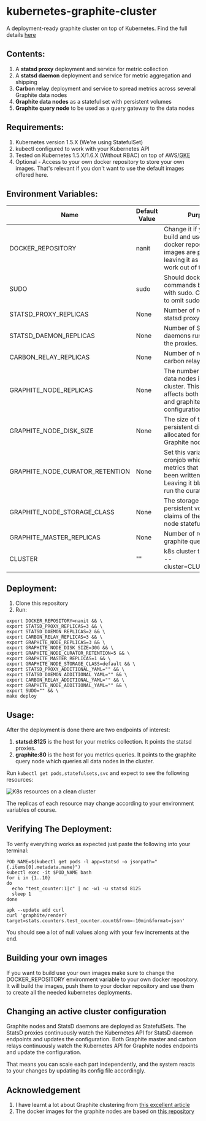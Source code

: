 # kubernetes-graphite-cluster

A deployment-ready graphite cluster on top of Kubernetes.
Find the full details [here](https://medium.com/@erezrabih/creating-a-graphite-cluster-on-kubernetes-6b402a8a7438#.yyaz16gzq)

## Contents:
1. A **statsd proxy** deployment and service for metric collection
2. A **statsd daemon** deployment and service for metric aggregation and shipping
2. **Carbon relay** deployment and service to spread metrics across several Graphite data nodes
3. **Graphite data nodes** as a stateful set with persistent volumes
4. **Graphite query node** to be used as a query gateway to the data nodes

## Requirements:
1. Kubernetes version 1.5.X (We're using StatefulSet)
2. kubectl configured to work with your Kubernetes API
3. Tested on Kubernetes 1.5.X/1.6.X (Without RBAC) on top of AWS/[GKE](https://github.com/nanit/kubernetes-graphite-cluster/issues/6)
4. Optional - Access to your own docker repository to store your own images. That's relevant if you don't want to use the default images offered here.

## Environment Variables:
| Name                            | Default Value | Purpose                                                                                                                              
|---------------------------------|---------------|--------------------------------------------------------------------------------------------------------------------------------------
| DOCKER_REPOSITORY               | nanit         | Change it if you want to build and use custom docker repository. nanit images are public so leaving it as it is should work out of the box. 
| SUDO                            | sudo          | Should docker commands be prefixed with sudo. Change to "" to omit sudo.                                                             
| STATSD_PROXY_REPLICAS           | None          | Number of replicas for statsd proxy                                                                                                  
| STATSD_DAEMON_REPLICAS          | None          | Number of StatsD daemons running behind the proxies.                                                                                 
| CARBON_RELAY_REPLICAS           | None          | Number of replicas for carbon relay                                                                                                  
| GRAPHITE_NODE_REPLICAS          | None          | The number of Graphite data nodes in the cluster. This number affects both carbon relay and graphite master configuration.           
| GRAPHITE_NODE_DISK_SIZE         | None          | The size of the persistent disk to be allocated for each Graphite node. 
| GRAPHITE_NODE_CURATOR_RETENTION | None          | Set this variable to run a cronjob which deletes metrics that haven't been written for X days. Leaving it blank will not run the curator
| GRAPHITE_NODE_STORAGE_CLASS     | None          | The storage class for the persistent volumen claims of the Graphite node stateful set
| GRAPHITE_MASTER_REPLICAS        | None          | Number of replicas for graphite query node                                                                                           
| CLUSTER                         | ""            | k8s cluster to use format --cluster=CLUSTER_NAME                                                                                         

## Deployment:
1. Clone this repository
2. Run:
```
export DOCKER_REPOSITORY=nanit && \
export STATSD_PROXY_REPLICAS=3 && \
export STATSD_DAEMON_REPLICAS=2 && \
export CARBON_RELAY_REPLICAS=3 && \
export GRAPHITE_NODE_REPLICAS=3 && \
export GRAPHITE_NODE_DISK_SIZE=30G && \
export GRAPHITE_NODE_CURATOR_RETENTION=5 && \
export GRAPHITE_MASTER_REPLICAS=1 && \
export GRAPHITE_NODE_STORAGE_CLASS=default && \
export STATSD_PROXY_ADDITIONAL_YAML="" && \
export STATSD_DAEMON_ADDITIONAL_YAML="" && \
export CARBON_RELAY_ADDITIONAL_YAML="" && \
export GRAPHITE_NODE_ADDITIONAL_YAML="" && \
export SUDO="" && \
make deploy
```
## Usage:
After the deployment is done there are two endpoints of interest:

1. **statsd:8125** is the host for your metrics collection. It points the statsd proxies.
2. **graphite:80** is the host for you metrics queries. It points to the graphite query node which queries all data nodes in the cluster.

Run `kubectl get pods,statefulsets,svc` and expect to see the following resources:

![K8s resources on a clean cluster](https://github.com/nanit/kubernetes-graphite-cluster/blob/master/K8s-Resources.png)

The replicas of each resource may change according to your environment variables of course.


## Verifying The Deployment:
To verify everything works as expected just paste the following into your terminal:

```
POD_NAME=$(kubectl get pods -l app=statsd -o jsonpath="{.items[0].metadata.name}")
kubectl exec -it $POD_NAME bash 
for i in {1..10}
do
  echo "test_counter:1|c" | nc -w1 -u statsd 8125
  sleep 1
done

apk --update add curl
curl 'graphite/render?target=stats.counters.test_counter.count&from=-10min&format=json'
```
You should see a lot of null values along with your few increments at the end.

## Building your own images
If you want to build use your own images make sure to change the DOCKER_REPOSITORY environment variable to your own docker repository.
It will build the images, push them to your docker repository and use them to create all the needed kubernetes deployments.

## Changing an active cluster configuration

Graphite nodes and StatsD daemons are deployed as StatefulSets.
The StatsD proxies continuously watch the Kubernetes API for StatsD daemon endpoints and updates the configuration. 
Both Graphite master and carbon relays continuously watch the Kubernetes API for Graphite nodes endpoints and update the configuration.

That means you can scale each part independently, and the system reacts to your changes by updating its config file accordingly.

## Acknowledgement

1. I have learnt a lot about Graphite clustering from [this excellent article](https://grey-boundary.io/the-architecture-of-clustering-graphite)
2. The docker images for the graphite nodes are based on [this repository](https://github.com/nickstenning/docker-graphite)

